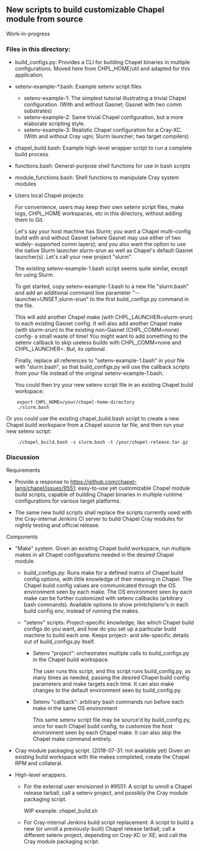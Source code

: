 ## New scripts to build customizable Chapel module from source

Work-in-progress

### Files in this directory:

* build_configs.py:
  Provides a CLI for building Chapel binaries in multiple configurations.
  Moved here from CHPL_HOME/util and adapted for this application.

* setenv-example-*.bash:
  Example setenv script files
  - setenv-example-1: The simplest tutorial illustrating a trivial Chapel configuration.
    (With and without Gasnet; Gasnet with two comm substrates)
  - setenv-example-2: Same trivial Chapel configuration, but a more elaborate scripting style.
  - setenv-example-3: Realistic Chapel configuration for a Cray-XC.
    (With and without Cray ugni; Slurm launcher; two target compilers)

* chapel_build.bash:
  Example high-level wrapper script to run a complete build process

* functions.bash: General-purpose shell functions for use in bash scripts

* module_functions.bash: Shell functions to manipulate Cray system modules

* Users local Chapel projects:

  For convenience, users may keep their own setenv script files, make
  logs, CHPL_HOME workspaces, etc in this directory, without adding
  them to Git.

  Let's say your host machine has Slurm; you want a Chapel multi-config
  build with and without Gasnet (where Gasnet may use either of two widely-
  supported comm layers); and you also want the option to use the native
  Slurm launcher slurm-srun as well as Chapel's default Gasnet launcher(s).
  Let's call your new project "slurm".

  The existing setenv-example-1.bash script seems quite similar, except for
  using Slurm.

  To get started, copy setenv-example-1.bash to a new file "slurm.bash" and
  add an additional command line parameter "--launcher=UNSET,slurm-srun" to
  the first build_configs.py command in the file.

  This will add another Chapel make (with CHPL_LAUNCHER=slurm-srun) to each
  existing Gasnet config. It will also add another Chapel make (with slurm-srun)
  to the existing non-Gasnet (CHPL_COMM=none) config- a small waste of time!
  You might want to add something to the setenv callback to skip useless builds
  with CHPL_COMM=none and CHPL_LAUNCHER=<any non-null value>. But, its optional.

  Finally, replace all references to "setenv-example-1.bash" in your file with
  "slurm.bash", so that build_configs.py will use the callback scripts from your
  file instead of the original setenv-example-1.bash.

  You could then try your new setenv script file in an existing Chapel build
  workspace:
```
    export CHPL_HOME=/your/chapel-home-directory
    ./slurm.bash
```
  Or you could use the existing chapel_build.bash script to create a new Chapel
  build workspace from a Chapel source tar file, and then run your new setenv
  script:
```
    ./chapel_build.bash -s slurm.bash -t /your/chapel-release.tar.gz
```


### Discussion

Requirements

* Provide a response to https://github.com/chapel-lang/chapel/issues/9551:
  easy-to-use yet customizable Chapel module build scripts, capable of
  building Chapel binaries in multiple runtime configurations for various
  target platforms.

* The same new build scripts shall replace the scripts currently used with
  the Cray-internal Jenkins CI server to build Chapel Cray modules for
  nightly testing and official release.

Components

* "Make" system. Given an existing Chapel build workspace, run multiple makes
  in all Chapel configurations needed in the desired Chapel module.

  * build_configs.py:
    Runs make for a defined matrix of Chapel build config options, with
    little knowledge of their meaning in Chapel.
    The Chapel build config values are communicated through the OS environment
    seen by each make.
    The OS environment seen by each make can be further customized with setenv
    callbacks (arbitrary bash commands).
    Available options to show printchplenv's in each build config env, instead
    of running the makes.

  * "setenv" scripts:
    Project-specific knowledge, like which Chapel build configs do you want,
    and how do you set up a particular build machine to build each one.
    Keeps project- and site-specific details out of build_configs.py itself.

    - Setenv "project": orchestrates multiple calls to build_configs.py in the
      Chapel build workspace.

      The user runs this script, and this script runs build_config.py,
      as many times as needed, passing the desired Chapel build config
      parameters and make targets each time. It can also make changes
      to the default environment seen by build_config.py.

    - Setenv "callback": arbitrary bash commands run before each make in the
      same OS environment

      This same setenv script file may be source'd by build_config.py, once
      for each Chapel build config, to customize the host environment seen by
      each Chapel make. It can also skip the Chapel make command entirely.

* Cray module packaging script. (2018-07-31: not available yet)
  Given an existing build workspace with the makes completed, create the
  Chapel RPM and collateral.

* High-level wrappers.

  * For the external user envisioned in #9551:
    A script to unroll a Chapel release tarball, call a setenv project, and
    possibly the Cray module packaging script.

    WIP example: chapel_build.sh

  * For Cray-internal Jenkins build script replacement:
    A script to build a new (or unroll a previously-built) Chapel release tarball;
    call a different setenv project, depending on Cray-XC or XE; and
    call the Cray module packaging script.

